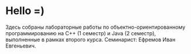 # Hello =)

Здесь собраны лабораторные работы по объектно-ориентированному программированию на С++ (1 семестр) и Java (2 семестр), выполненные в рамках второго курса.
Семинарист: Ефремов Иван Евгеньевич.
